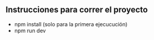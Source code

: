 ## Instrucciones para correr el proyecto
- npm install (solo para la primera ejecucución)
- npm run dev
